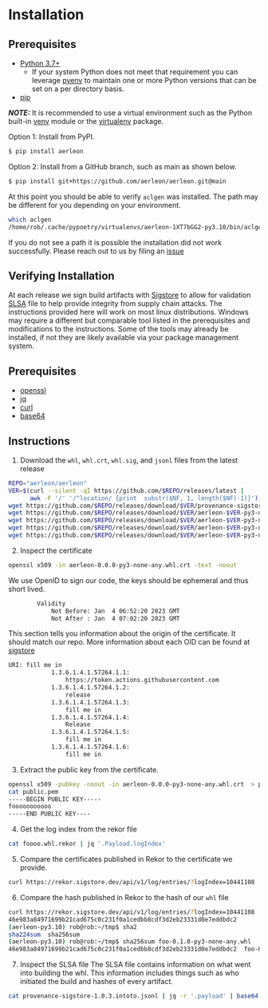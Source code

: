 # Installation

## Prerequisites
* [Python 3.7+](https://www.python.org/downloads/)
  * If your system Python does not meet that requirement you can leverage [pyenv](https://github.com/pyenv/pyenv) to maintain one or more Python versions that can be set on a per directory basis.
* [pip](https://pip.pypa.io/en/stable/getting-started/)

**_NOTE:_** It is recommended to use a virtual environment such as the Python built-in [venv](https://docs.python.org/3/library/venv.html) module or the [virtualenv](https://virtualenv.pypa.io/en/latest/) package. 

Option 1: Install from PyPI.

```bash
$ pip install aerleon
```

Option 2: Install from a GitHub branch, such as main as shown below.

```bash
$ pip install git+https://github.com/aerleon/aerleon.git@main
```

At this point you should be able to verify `aclgen` was installed. The path may be different for you depending on your environment.

```bash
which aclgen
/home/rob/.cache/pypoetry/virtualenvs/aerleon-1XT7bGG2-py3.10/bin/aclgen
```
If you do not see a path it is possible the installation did not work successfully. Please reach out to us by filing an [issue](https://github.com/aerleon/aerleon/issues)


## Verifying Installation

At each release we sign build artifacts with [Sigstore](https://www.sigstore.dev/) to allow for validation [SLSA](https://slsa.dev/) file to help provide integrity from supply chain attacks. The instructions provided here will work on most linux distributions. Windows may require a different but comparable tool listed in the prerequisites and modifications to the instructions. Some of the tools may already be installed, if not they are likely available via your package management system.

## Prerequisites
- [openssl](https://github.com/openssl/openssl)
- [jq](https://stedolan.github.io/jq/manual/)
- [curl](https://curl.se/)
- [base64](https://github.com/coreutils/gnulib/blob/master/lib/base64.c)

## Instructions
1. Download the `whl`, `whl.crt`, `whl.sig`, and `jsonl` files from the latest release
```bash
REPO="aerleon/aerleon"
VER=$(curl --silent -qI https://github.com/$REPO/releases/latest |
      awk -F '/' '/^location/ {print  substr($NF, 1, length($NF)-1)}');
wget https://github.com/$REPO/releases/download/$VER/provenance-sigstore-$VER.intoto.jsonl
wget https://github.com/$REPO/releases/download/$VER/aerleon-$VER-py3-none-any.whl
wget https://github.com/$REPO/releases/download/$VER/aerleon-$VER-py3-none-any.whl.crt
wget https://github.com/$REPO/releases/download/$VER/aerleon-$VER-py3-none-any.whl.sig
wget https://github.com/$REPO/releases/download/$VER/aerleon-$VER-py3-none-any.whl.rekor
```


2. Inspect the certificate
```bash
openssl x509 -in aerleon-0.0.0-py3-none-any.whl.crt -text -noout
```
We use OpenID to sign our code, the keys should be ephemeral and thus short lived.
```bash
        Validity
            Not Before: Jan  4 06:52:20 2023 GMT
            Not After : Jan  4 07:02:20 2023 GMT
```
This section tells you information about the origin of the certificate. It should match our repo. More information about each OID can be found at [sigstore](https://github.com/sigstore/fulcio/blob/main/docs/oid-info.md)
```bash
URI: fill me in
            1.3.6.1.4.1.57264.1.1: 
                https://token.actions.githubusercontent.com
            1.3.6.1.4.1.57264.1.2: 
                release
            1.3.6.1.4.1.57264.1.3: 
                fill me in
            1.3.6.1.4.1.57264.1.4: 
                Release
            1.3.6.1.4.1.57264.1.5: 
                fill me in
            1.3.6.1.4.1.57264.1.6: 
                fill me in
```

3. Extract the public key from the certificate.
```bash
openssl x509 -pubkey -noout -in aerleon-0.0.0-py3-none-any.whl.crt  > public.pem
cat public.pem 
-----BEGIN PUBLIC KEY-----
fooooooooooo
-----END PUBLIC KEY----
```

4. Get the log index from the rekor file
```bash
cat foooo.whl.rekor | jq '.Payload.logIndex'
```

5. Compare the certificates published in Rekor to the certificate we provide.
```bash
curl https://rekor.sigstore.dev/api/v1/log/entries/?logIndex=10441108 | jq -r '.[].body' | base64 -d | jq -r '.[]' | tail -n +3 | jq -r '.signature.publicKey.content' | (base64 -d && echo "") | diff foo-0.1.0-py3-none-any.whl.crt -
```

6. Compare the hash published in Rekor to the hash of our `whl` file
```bash
curl https://rekor.sigstore.dev/api/v1/log/entries/?logIndex=10441108 | jq -r '.[].body' | base64 -d | jq -r '.[]' | tail -n +3 | jq -r '.data.hash.value'
46e983a84971699b21cad675c0c231f0a1cedbb8cdf3d2eb23331d0e7eddbdc2
(aerleon-py3.10) rob@rob:~/tmp$ sha2
sha224sum  sha256sum  
(aerleon-py3.10) rob@rob:~/tmp$ sha256sum foo-0.1.0-py3-none-any.whl
46e983a84971699b21cad675c0c231f0a1cedbb8cdf3d2eb23331d0e7eddbdc2  foo-0.1.0-py3-none-any.whl
```

7. Inspect the SLSA file
The SLSA file contains information on what went into building the whl. This information includes things such as who initiated the build and hashes of every artifact.
```bash
cat provenance-sigstore-1.0.3.intoto.jsonl | jq -r '.payload' | base64 -d | jq
```
